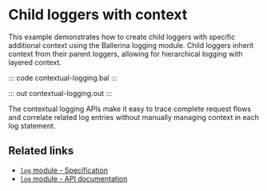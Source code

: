 # Child loggers with context

This example demonstrates how to create child loggers with specific additional context using the Ballerina logging module. Child loggers inherit context from their parent loggers, allowing for hierarchical logging with layered context.

::: code contextual-logging.bal :::

::: out contextual-logging.out :::

The contextual logging APIs make it easy to trace complete request flows and correlate related log entries without manually managing context in each log statement.

## Related links
- [`log` module - Specification](https://ballerina.io/spec/log/#431-loggers-with-additional-context)
- [`log` module - API documentation](https://lib.ballerina.io/ballerina/log/latest)
